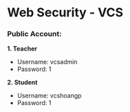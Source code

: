# Web Security - VCS
### Public Account:
**1. Teacher**
* Username: vcsadmin
* Password: 1 

**2. Student**
* Username: vcshoangp
* Password: 1
